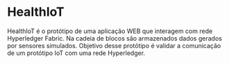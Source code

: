 # HealthIoT
HealthIoT é o protótipo de uma aplicação WEB que interagem com rede Hyperledger Fabric. Na cadeia de blocos são armazenados dados gerados por sensores simulados. Objetivo desse protótipo é validar a comunicação de um protótipo IoT com uma rede Hyperledger.
